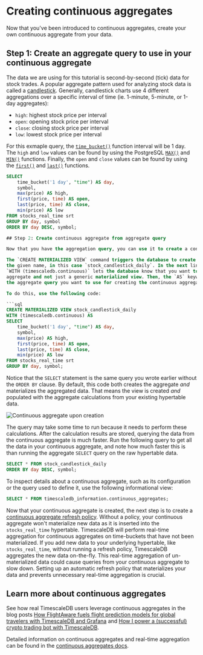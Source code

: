 # Creating continuous aggregates

Now that you've been introduced to continuous aggregates, create your own continuous
aggregate from your data. 

## Step 1: Create an aggregate query to use in your continuous aggregate

The data we are using for this tutorial is second-by-second (tick) data for stock trades. 
A popular aggregate pattern used for analyzing stock data is called a [candlestick][candlestick]. 
Generally, candlestick charts use 4 different aggregations over a specific interval 
of time (ie. 1-minute, 5-minute, or 1-day aggregates):

* `high`: highest stock price per interval
* `open`: opening stock price per interval
* `close`: closing stock price per interval
* `low`: lowest stock price per interval 

For this exmaple query, the [`time_bucket()`][time-bucket] function interval will be 1 day. The 
`high` and `low` values can be found by using the PostgreSQL [`MAX()`][max] and [`MIN()`][min] 
functions. Finally, the `open` and `close` values can be found by using the [`first()`][first] 
and [`last()`][last] functions.  

```sql
SELECT
	time_bucket('1 day', "time") AS day,
	symbol,
	max(price) AS high,
	first(price, time) AS open,
	last(price, time) AS close,
	min(price) AS low
FROM stocks_real_time srt
GROUP BY day, symbol
ORDER BY day DESC, symbol;

## Step 2: Create continuous aggregate from aggregate query

Now that you have the aggregation query, you can use it to create a continuous aggregate. 

The `CREATE MATERIALIZED VIEW` command triggers the database to create a materialized view with 
the given name, in this case `stock_candlestick_daily`. In the next line, 
`WITH (timescaledb.continuous)` lets the database know that you want to create a continuous 
aggregate and not just a generic materialized view. Then, the `AS` keyword is needed to specify 
the aggregate query you want to use for creating the continuous aggregate. 

To do this, use the following code:

```sql
CREATE MATERIALIZED VIEW stock_candlestick_daily
WITH (timescaledb.continuous) AS
SELECT
	time_bucket('1 day', "time") AS day,
	symbol,
	max(price) AS high,
	first(price, time) AS open,
	last(price, time) AS close,
	min(price) AS low
FROM stocks_real_time srt
GROUP BY day, symbol;
```

Notice that the `SELECT` statement is the same query you wrote earlier without the `ORDER BY` clause.
By default, this code both creates the aggregate *and* materializes the aggregated data.
That means the view is created *and* populated with the aggregate calculations from
your existing hypertable data. 

  <img class="main-content__illustration" src="https://s3.amazonaws.com/assets.timescale.com/docs/images/getting-started/continuous-aggregate.jpg" alt="Continuous aggregate upon creation"/>

The query may take some time to run because it needs to perform these calculations. 
After the calculation results are stored, querying the data from the 
continuous aggregate is much faster. Run the following query to get all the data in your 
continuous aggregate, and note how much faster this is than running the aggregate `SELECT` 
query on the raw hypertable data.

```sql
SELECT * FROM stock_candlestick_daily
ORDER BY day DESC, symbol;
```

<highlight type="note">
To inspect details about a continuous aggregate, such as its 
configuration or the query used to define it, use the following 
informational view:

```sql
SELECT * FROM timescaledb_information.continuous_aggregates;
```
</highlight>

Now that your continuous aggregate is created, the next step is to create a [continuous aggregate refresh policy][cagg-policy].
Without a policy, your continuous aggregate won't materialize new data as it is 
inserted into the `stocks_real_time` hypertable. TimescaleDB will perform real-time 
aggregation for continuous aggregates on time-buckets that have not been materialized. 
If you add new data to your underlying hypertable, like `stocks_real_time`, without 
running a refresh policy, TimescaleDB aggregates the new data on-the-fly. This 
real-time aggregation of un-materialized data could cause queries from your continuous 
aggregate to slow down. Setting up an automatic refresh policy that materializes your 
data and prevents unnecessary real-time aggregation is crucial. 


## Learn more about continuous aggregates

See how real TimescaleDB users leverage continuous aggregates in the blog posts
[How FlightAware fuels flight prediction models for global travelers with
TimescaleDB and Grafana][flightaware] and [How I power a (successful) crypto
trading bot with TimescaleDB][crypto-bot].

Detailed information on continuous aggregates and real-time aggregation can be
found in the [continuous aggregates docs][continuous-aggregates].

[flightaware]: https://blog.timescale.com/blog/how-flightaware-fuels-flight-prediction-models-with-timescaledb-and-grafana/
[crypto-bot]: https://blog.timescale.com/blog/how-i-power-a-successful-crypto-trading-bot-with-timescaledb/

[continuous-aggregates]: /how-to-guides/continuous-aggregates
[candlestick]: https://en.wikipedia.org/wiki/Candlestick_chart
[time-bucket]: /api/:currentVersion:/hyperfunctions/time_bucket/
[max]: https://www.postgresql.org/docs/current/tutorial-agg.html
[min]: https://www.postgresql.org/docs/current/tutorial-agg.html
[first]: /api/:currentVersion:/hyperfunctions/first/
[last]: /api/:currentVersion:/hyperfunctions/last/
[cagg-policy]: /getting-started/create-cagg/create-cagg-policy/